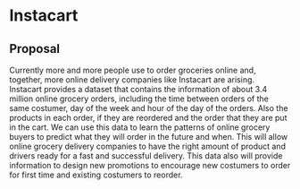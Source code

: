 # Instacart

## Proposal
Currently more and more people use to order groceries online and, together, more online delivery companies like Instacart are arising.  
Instacart provides a dataset that contains the information of about 3.4 million online grocery orders, including the time between orders of the same costumer, day of the week and hour of the day of the orders. Also the products in each order, if they are reordered and the order that they are put in the cart. We can use this data to learn the patterns of online grocery buyers to predict what they will order in the future and when. This will allow online grocery delivery companies to have the right amount of product and drivers ready for a fast and successful delivery. This data also will provide information to design new promotions to encourage new costumers to order for first time and existing costumers to reorder.
